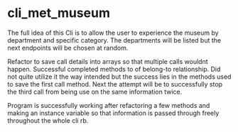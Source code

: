 # cli_met_museum

The full idea of this Cli is to allow the user to experience the museum by department and specific category.  The departments will be listed but the next endpoints will be chosen at random.  

Refactor to save call details into arrays so that multiple calls wouldnt happen.  Successful completed methods to of belong-to relationship.  Did not quite utilize it the way intended but the success lies in the methods used to save the first call method.  Next the attempt will be to successfully stop the third call from being use on the same information twice.  

Program is successfully working after refactoring a few methods and making an instance variable so that information is passed through freely throughout the whole cli rb.  